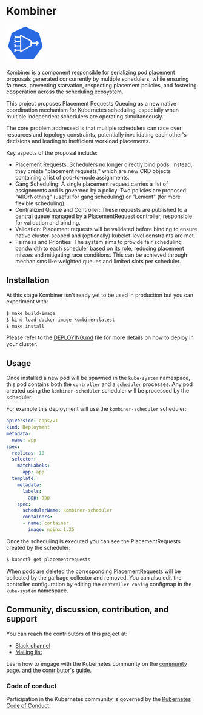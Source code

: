 # Kombiner

<img src="assets/logo/logo.png" width="100" alt="kombiner logo">

Kombiner is a component responsible for serializing pod placement proposals
generated concurrently by multiple schedulers, while ensuring fairness,
preventing starvation, respecting placement policies, and fostering cooperation
across the scheduling ecosystem.

This project proposes Placement Requests Queuing as a new native coordination
mechanism for Kubernetes scheduling, especially when multiple independent
schedulers are operating simultaneously.

The core problem addressed is that multiple schedulers can race over resources
and topology constraints, potentially invalidating each other's decisions and
leading to inefficient workload placements.

Key aspects of the proposal include:

- Placement Requests: Schedulers no longer directly bind pods. Instead, they
  create "placement requests," which are new CRD objects containing a list of
  pod-to-node assignments.
- Gang Scheduling: A single placement request carries a list of assignments and
  is governed by a policy. Two policies are proposed: "AllOrNothing" (useful
  for gang scheduling) or "Lenient" (for more flexible scheduling).
- Centralized Queue and Controller: These requests are published to a central
  queue managed by a PlacementRequest controller, responsible for validation
  and binding.
- Validation: Placement requests will be validated before binding to ensure
  native cluster-scoped and (optionally) kubelet-level constraints are met.
- Fairness and Priorities: The system aims to provide fair scheduling bandwidth
  to each scheduler based on its role, reducing placement misses and mitigating
  race conditions. This can be achieved through mechanisms like weighted queues
  and limited slots per scheduler.

## Installation

At this stage Kombiner isn't ready yet to be used in production but you can
experiment with:

```bash
$ make build-image
$ kind load docker-image kombiner:latest
$ make install
```

Please refer to the [DEPLOYING.md](DEPLOYING.md) file for more details on how
to deploy in your cluster.

## Usage

Once installed a new pod will be spawned in the `kube-system` namespace, this
pod contains both the `controller` and a `scheduler` processes. Any pod created
using the `kombiner-scheduler` scheduler will be processed by the scheduler.

For example this deployment will use the `kombiner-scheduler` scheduler:

```yaml
apiVersion: apps/v1
kind: Deployment
metadata:
  name: app
spec:
  replicas: 10
  selector:
    matchLabels:
      app: app
  template:
    metadata:
      labels:
        app: app
    spec:
      schedulerName: kombiner-scheduler
      containers:
      - name: container
        image: nginx:1.25
```

Once the scheduling is executed you can see the PlacementRequests created by
the scheduler:

```bash
$ kubectl get placementrequests
```

When pods are deleted the corresponding PlacementRequests will be collected by
the garbage collector and removed. You can also edit the controller configuration
by editing the `controller-config` configmap in the `kube-system` namespace.

## Community, discussion, contribution, and support

You can reach the contributors of this project at:

- [Slack channel](https://kubernetes.slack.com/messages/sig-scheduling)
- [Mailing list](https://groups.google.com/forum/#!forum/kubernetes-sig-scheduling)

Learn how to engage with the Kubernetes community on the [community page](http://kubernetes.io/community/).
and the [contributor's guide](CONTRIBUTING.md).

### Code of conduct

Participation in the Kubernetes community is governed by the [Kubernetes Code of Conduct](code-of-conduct.md).
